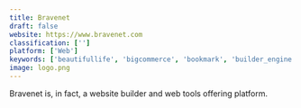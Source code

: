 ```yaml
---
title: Bravenet
draft: false 
website: https://www.bravenet.com
classification: ['']
platform: ['Web']
keywords: ['beautifullife', 'bigcommerce', 'bookmark', 'builder_engine', 'cabanova', 'doodlekit', 'mobirise', 'site123', 'serversfree', 'sitebuilder', 'ucraft', 'wysiwyg_web_builder']
image: logo.png
---
```

Bravenet is, in fact, a website builder and web tools offering platform.